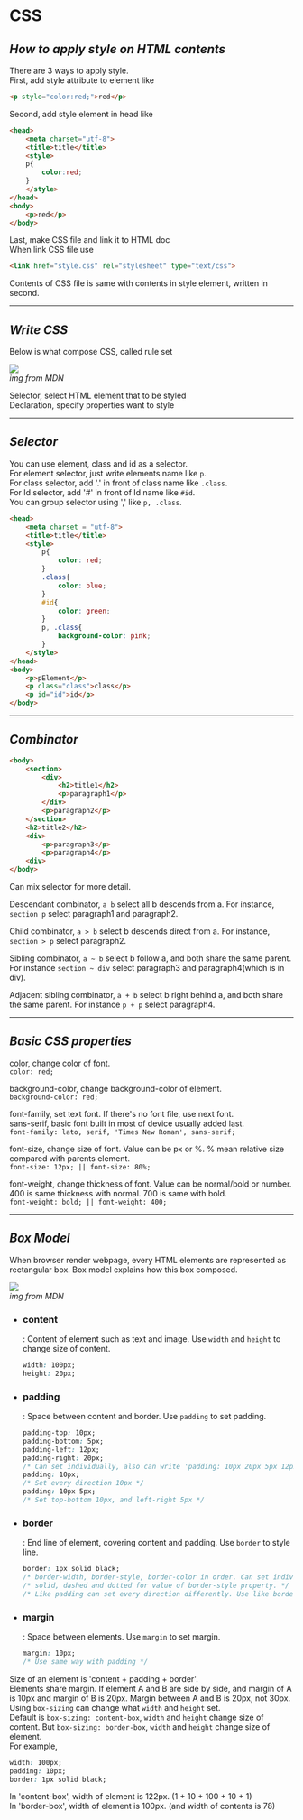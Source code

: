 # **CSS**

## *How to apply style on HTML contents*
There are 3 ways to apply style.   
First, add style attribute to element like
```html
<p style="color:red;">red</p>
```
Second, add style element in head like
```html
<head>
    <meta charset="utf-8">
    <title>title</title>
    <style>
    p{
        color:red;
    }
    </style>
</head>
<body>
    <p>red</p>
</body>
```
Last, make CSS file and link it to HTML doc   
When link CSS file use
```html
<link href="style.css" rel="stylesheet" type="text/css">
```
Contents of CSS file is same with contents in style element, written in second.

---
## *Write CSS*
Below is what compose CSS, called rule set

![](https://developer.mozilla.org/en-US/docs/Learn/Getting_started_with_the_web/CSS_basics/css-declaration-small.png)   
*img from MDN*

Selector, select HTML element that to be styled  
Declaration, specify properties want to style   

---
## *Selector*
You can use element, class and id as a selector.   
For element selector, just write elements name like ```p```.   
For class selector, add '.' in front of class name like ```.class```.   
For Id selector, add '#' in front of Id name like ```#id```.   
You can group selector using ',' like ```p, .class```.
```html
<head>
    <meta charset = "utf-8">
    <title>title</title>
    <style>
        p{
            color: red;
        }
        .class{
            color: blue;
        }
        #id{
            color: green;
        }
        p, .class{
            background-color: pink;
        }
    </style>
</head>
<body>
    <p>pElement</p>
    <p class="class">class</p>
    <p id="id">id</p>
</body>
```

---
## *Combinator*
```html
<body>
    <section>
        <div>
            <h2>title1</h2>
            <p>paragraph1</p>
        </div>
        <p>paragraph2</p>
    </section>
    <h2>title2</h2>
    <div>
        <p>paragraph3</p>
        <p>paragraph4</p>
    <div>
</body>
```
Can mix selector for more detail.   

Descendant combinator, ```a b``` select all b descends from a. For instance, ```section p``` select paragraph1 and paragraph2. 

Child combinator, ```a > b``` select b descends direct from a. For instance, ```section > p``` select paragraph2.   

Sibling combinator, ```a ~ b``` select b follow a, and both share the same parent. For instance ```section ~ div``` select paragraph3 and paragraph4(which is in div).  

Adjacent sibling combinator, ```a + b``` select b right behind a, and both share the same parent. For instance ```p + p``` select paragraph4.   

---
## *Basic CSS properties*
color, change color of font.  
```color: red;```  

background-color, change background-color of element.   
```background-color: red;```  

font-family, set text font. If there's no font file, use next font.   
sans-serif, basic font built in most of device usually added last.   
```font-family: lato, serif, 'Times New Roman', sans-serif;```   

font-size, change size of font. Value can be px or %. % mean relative size compared with parents element.   
```font-size: 12px; || font-size: 80%;```    

font-weight, change thickness of font. Value can be normal/bold or number. 400 is same thickness with normal. 700 is same with bold.   
```font-weight: bold; || font-weight: 400;```   

---
## *Box Model*
When browser render webpage, every HTML elements are represented as rectangular box. Box model explains how this box composed.  
 
![](https://developer.mozilla.org/en-US/docs/Web/CSS/CSS_Box_Model/Introduction_to_the_CSS_box_model/boxmodel-(3).png)   
*img from MDN*   

- ### content   
    : Content of element such as text and image. Use ```width``` and ```height``` to change size of content.
    ```CSS
    width: 100px;
    height: 20px;
    ```
- ### padding   
    : Space between content and border. Use ```padding``` to set padding.
    ```CSS
    padding-top: 10px;
    padding-bottom: 5px;
    padding-left: 12px;
    padding-right: 20px;
    /* Can set individually, also can write 'padding: 10px 20px 5px 12px;' top right bottom left in order. */
    padding: 10px;
    /* Set every direction 10px */
    padding: 10px 5px;
    /* Set top-bottom 10px, and left-right 5px */
    ```
- ### border
    : End line of element, covering content and padding. Use ```border``` to style line.
    ```CSS
    border: 1px solid black;
    /* border-width, border-style, border-color in order. Can set individually too.*/
    /* solid, dashed and dotted for value of border-style property. */
    /* Like padding can set every direction differently. Use like border-top. */
    ```

- ### margin
    : Space between elements. Use ```margin``` to set margin.
    ```CSS
    margin: 10px;
    /* Use same way with padding */
    ```

Size of an element is 'content + padding + border'.   
Elements share margin. If element A and B are side by side, and margin of A is 10px and margin of B is 20px. Margin between A and B is 20px, not 30px.   
Using ```box-sizing``` can change what ```width``` and ```height``` set.   
Default is ```box-sizing: content-box```, ```width``` and ```height``` change size of content. But ```box-sizing: border-box```, ```width``` and ```height``` change size of element.   
For example,
```CSS
width: 100px;
padding: 10px;
border: 1px solid black;
```
In 'content-box', width of element is 122px. (1 + 10 + 100 + 10 + 1)   
In 'border-box', width of element is 100px. (and width of contents is 78)